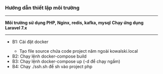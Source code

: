 <h3>Hướng dẫn thiết lập môi trường</h3>
<hr>
<b>Môi trường sử dụng PHP, Nginx, redis, kafka, mysql</b>
<b>Chạy ứng dụng Laravel 7.x</b>
<hr>
<ul>
<li>B1: Cài đặt docker</li>
<ul>
<li>Tạo file source chứa code project năm ngoài kowalski.local</li>
</ul>
<li>B2: Chạy lệnh docker-compose build</li>
<li>B3: Chạy lệnh docker-compose up (-d để chạy ngầm)</li>
<li>B4: Chạy ./ssh.sh để sh vào project php</li>
</ul>